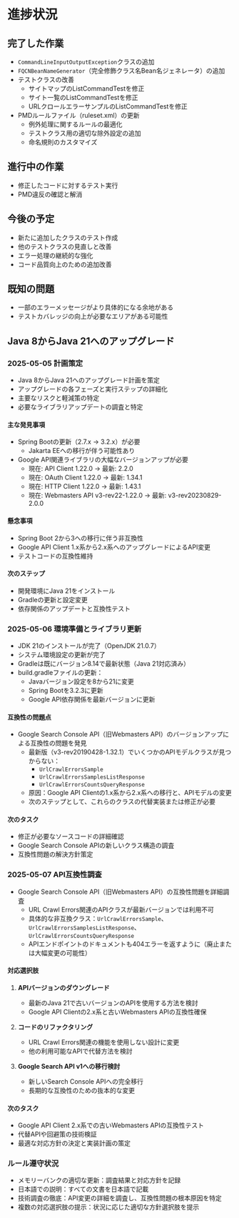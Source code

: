 # 進捗状況

## 完了した作業
- `CommandLineInputOutputException`クラスの追加
- `FQCNBeanNameGenerator`（完全修飾クラス名Bean名ジェネレータ）の追加
- テストクラスの改善
  - サイトマップのListCommandTestを修正
  - サイト一覧のListCommandTestを修正
  - URLクロールエラーサンプルのListCommandTestを修正
- PMDルールファイル（ruleset.xml）の更新
  - 例外処理に関するルールの最適化
  - テストクラス用の適切な除外設定の追加
  - 命名規則のカスタマイズ

## 進行中の作業
- 修正したコードに対するテスト実行
- PMD違反の確認と解消

## 今後の予定
- 新たに追加したクラスのテスト作成
- 他のテストクラスの見直しと改善
- エラー処理の継続的な強化
- コード品質向上のための追加改善

## 既知の問題
- 一部のエラーメッセージがより具体的になる余地がある
- テストカバレッジの向上が必要なエリアがある可能性

## Java 8からJava 21へのアップグレード

### 2025-05-05 計画策定
- Java 8からJava 21へのアップグレード計画を策定
- アップグレードの各フェーズと実行ステップの詳細化
- 主要なリスクと軽減策の特定
- 必要なライブラリアップデートの調査と特定

#### 主な発見事項
- Spring Bootの更新（2.7.x → 3.2.x）が必要
  - Jakarta EEへの移行が伴う可能性あり
- Google API関連ライブラリの大幅なバージョンアップが必要
  - 現在: API Client 1.22.0 → 最新: 2.2.0
  - 現在: OAuth Client 1.22.0 → 最新: 1.34.1
  - 現在: HTTP Client 1.22.0 → 最新: 1.43.1
  - 現在: Webmasters API v3-rev22-1.22.0 → 最新: v3-rev20230829-2.0.0

#### 懸念事項
- Spring Boot 2から3への移行に伴う非互換性
- Google API Client 1.x系から2.x系へのアップグレードによるAPI変更
- テストコードの互換性維持

#### 次のステップ
- 開発環境にJava 21をインストール
- Gradleの更新と設定変更
- 依存関係のアップデートと互換性テスト

### 2025-05-06 環境準備とライブラリ更新
- JDK 21のインストールが完了（OpenJDK 21.0.7）
- システム環境設定の更新が完了
- Gradleは既にバージョン8.14で最新状態（Java 21対応済み）
- build.gradleファイルの更新：
  - Javaバージョン設定を8から21に変更
  - Spring Bootを3.2.3に更新
  - Google API依存関係を最新バージョンに更新

#### 互換性の問題点
- Google Search Console API（旧Webmasters API）のバージョンアップによる互換性の問題を発見
  - 最新版（v3-rev20190428-1.32.1）でいくつかのAPIモデルクラスが見つからない：
    - `UrlCrawlErrorsSample`
    - `UrlCrawlErrorsSamplesListResponse`
    - `UrlCrawlErrorsCountsQueryResponse`
  - 原因：Google API Clientの1.x系から2.x系への移行と、APIモデルの変更
  - 次のステップとして、これらのクラスの代替実装または修正が必要

#### 次のタスク
- 修正が必要なソースコードの詳細確認
- Google Search Console APIの新しいクラス構造の調査
- 互換性問題の解決方針策定

### 2025-05-07 API互換性調査
- Google Search Console API（旧Webmasters API）の互換性問題を詳細調査
  - URL Crawl Errors関連のAPIクラスが最新バージョンでは利用不可
  - 具体的な非互換クラス：`UrlCrawlErrorsSample`、`UrlCrawlErrorsSamplesListResponse`、`UrlCrawlErrorsCountsQueryResponse`
  - APIエンドポイントのドキュメントも404エラーを返すように（廃止または大幅変更の可能性）

#### 対応選択肢
1. **APIバージョンのダウングレード**
   - 最新のJava 21で古いバージョンのAPIを使用する方法を検討
   - Google API Clientの2.x系と古いWebmasters APIの互換性確保

2. **コードのリファクタリング**
   - URL Crawl Errors関連の機能を使用しない設計に変更
   - 他の利用可能なAPIで代替方法を検討

3. **Google Search API v1への移行検討**
   - 新しいSearch Console APIへの完全移行
   - 長期的な互換性のための抜本的な変更

#### 次のタスク
- Google API Client 2.x系での古いWebmasters APIの互換性テスト
- 代替APIや回避策の技術検証
- 最適な対応方針の決定と実装計画の策定

### ルール遵守状況
- メモリーバンクの適切な更新：調査結果と対応方針を記録
- 日本語での説明：すべての文書を日本語で記載
- 技術調査の徹底：API変更の詳細を調査し、互換性問題の根本原因を特定
- 複数の対応選択肢の提示：状況に応じた適切な方針選択肢を提示